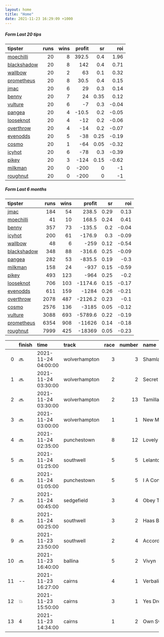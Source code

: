 ```yaml
---   
layout: home  
title: "Home"   
date: 2021-11-23 16:29:09 +1000  
---   
```



##### Form Last 20 tips   

| tipster                                                         |   runs |   wins |   profit |   sr |   roi |
|:----------------------------------------------------------------|-------:|-------:|---------:|-----:|------:|
| [moechilli](https://mrwayneo.github.io/tips/moechilli.html)     |     20 |      8 |    392.5 | 0.4  |  1.96 |
| [blackshadow](https://mrwayneo.github.io/tips/blackshadow.html) |     20 |      8 |    142   | 0.4  |  0.71 |
| [wallbow](https://mrwayneo.github.io/tips/wallbow.html)         |     20 |      2 |     63   | 0.1  |  0.32 |
| [prometheus](https://mrwayneo.github.io/tips/prometheus.html)   |     20 |      8 |     30.5 | 0.4  |  0.15 |
| [jmac](https://mrwayneo.github.io/tips/jmac.html)               |     20 |      6 |     29   | 0.3  |  0.14 |
| [benny](https://mrwayneo.github.io/tips/benny.html)             |     20 |      7 |     24   | 0.35 |  0.12 |
| [vulture](https://mrwayneo.github.io/tips/vulture.html)         |     20 |      6 |     -7   | 0.3  | -0.04 |
| [pangea](https://mrwayneo.github.io/tips/pangea.html)           |     20 |      4 |    -10.5 | 0.2  | -0.05 |
| [looseknot](https://mrwayneo.github.io/tips/looseknot.html)     |     20 |      4 |    -12   | 0.2  | -0.06 |
| [overthrow](https://mrwayneo.github.io/tips/overthrow.html)     |     20 |      4 |    -14   | 0.2  | -0.07 |
| [evenodds](https://mrwayneo.github.io/tips/evenodds.html)       |     20 |      5 |    -38   | 0.25 | -0.19 |
| [cosmo](https://mrwayneo.github.io/tips/cosmo.html)             |     20 |      1 |    -64   | 0.05 | -0.32 |
| [icyhot](https://mrwayneo.github.io/tips/icyhot.html)           |     20 |      6 |    -78   | 0.3  | -0.39 |
| [pikey](https://mrwayneo.github.io/tips/pikey.html)             |     20 |      3 |   -124   | 0.15 | -0.62 |
| [milkman](https://mrwayneo.github.io/tips/milkman.html)         |     20 |      0 |   -200   | 0    | -1    |
| [roughnut](https://mrwayneo.github.io/tips/roughnut.html)       |     20 |      0 |   -200   | 0    | -1    |

##### Form Last 6 months   

| tipster                                                         |   runs |   wins |   profit |   sr |   roi |
|:----------------------------------------------------------------|-------:|-------:|---------:|-----:|------:|
| [jmac](https://mrwayneo.github.io/tips/jmac.html)               |    184 |     54 |    238.5 | 0.29 |  0.13 |
| [moechilli](https://mrwayneo.github.io/tips/moechilli.html)     |     41 |     10 |    168.5 | 0.24 |  0.41 |
| [benny](https://mrwayneo.github.io/tips/benny.html)             |    357 |     73 |   -135.5 | 0.2  | -0.04 |
| [icyhot](https://mrwayneo.github.io/tips/icyhot.html)           |    200 |     61 |   -176.9 | 0.3  | -0.09 |
| [wallbow](https://mrwayneo.github.io/tips/wallbow.html)         |     48 |      6 |   -259   | 0.12 | -0.54 |
| [blackshadow](https://mrwayneo.github.io/tips/blackshadow.html) |    348 |     88 |   -316.6 | 0.25 | -0.09 |
| [pangea](https://mrwayneo.github.io/tips/pangea.html)           |    282 |     53 |   -835.5 | 0.19 | -0.3  |
| [milkman](https://mrwayneo.github.io/tips/milkman.html)         |    158 |     24 |   -937   | 0.15 | -0.59 |
| [pikey](https://mrwayneo.github.io/tips/pikey.html)             |    493 |    123 |   -964   | 0.25 | -0.2  |
| [looseknot](https://mrwayneo.github.io/tips/looseknot.html)     |    706 |    103 |  -1174.6 | 0.15 | -0.17 |
| [evenodds](https://mrwayneo.github.io/tips/evenodds.html)       |    611 |    159 |  -1284   | 0.26 | -0.21 |
| [overthrow](https://mrwayneo.github.io/tips/overthrow.html)     |   2078 |    487 |  -2126.2 | 0.23 | -0.1  |
| [cosmo](https://mrwayneo.github.io/tips/cosmo.html)             |   2576 |    136 |  -3185   | 0.05 | -0.12 |
| [vulture](https://mrwayneo.github.io/tips/vulture.html)         |   3088 |    693 |  -5789.6 | 0.22 | -0.19 |
| [prometheus](https://mrwayneo.github.io/tips/prometheus.html)   |   6354 |    908 | -11626   | 0.14 | -0.18 |
| [roughnut](https://mrwayneo.github.io/tips/roughnut.html)       |   7999 |    425 | -18369   | 0.05 | -0.23 |

|    | finish   | time                | track         |   race |   number | name            |   odds | tipster            |
|---:|:---------|:--------------------|:--------------|-------:|---------:|:----------------|-------:|:-------------------|
|  0 | :soon:   | 2021-11-24 04:00:00 | wolverhampton |      3 |        3 | Shamlaan        |    3.5 | vulture            |
|  1 | :soon:   | 2021-11-24 03:30:00 | wolverhampton |      2 |        2 | Secret Image    |    4.6 | vulture,milkman    |
|  2 | :soon:   | 2021-11-24 03:30:00 | wolverhampton |      2 |       13 | Tamilla         |    7.5 | looseknot          |
|  3 | :soon:   | 2021-11-24 03:00:00 | wolverhampton |      1 |        1 | New Mission     |    3   | vulture            |
|  4 | :soon:   | 2021-11-24 02:35:00 | punchestown   |      8 |       12 | Lovely Moon     |    6.5 | looseknot          |
|  5 | :soon:   | 2021-11-24 01:25:00 | southwell     |      5 |        5 | Lelantos        |    2.4 | overthrow          |
|  6 | :soon:   | 2021-11-24 01:05:00 | punchestown   |      5 |        5 | I A Connect     |    5.5 | looseknot          |
|  7 | :soon:   | 2021-11-24 00:45:00 | sedgefield    |      3 |        4 | Obey The Rules  |    2.1 | vulture            |
|  8 | :soon:   | 2021-11-24 00:25:00 | southwell     |      3 |        2 | Haas Boy        |    5.5 | looseknot          |
|  9 | :soon:   | 2021-11-23 23:50:00 | southwell     |      2 |        4 | Accordingtogino |    5.5 | overthrow          |
| 10 | :soon:   | 2021-11-23 16:40:00 | ballina       |      5 |        2 | Vivyn           |    1.6 | evenodds,overthrow |
| 11 | --       | 2021-11-23 16:27:00 | cairns        |      4 |        1 | Verbalizer      |    2.3 | benny,icyhot       |
| 12 | :boom:   | 2021-11-23 15:50:00 | cairns        |      3 |        1 | Yes Dream       |    1.3 | evenodds,milkman   |
| 13 | 4        | 2021-11-23 14:34:00 | cairns        |      1 |        2 | Own Sweet Way   |    2.7 | vulture,pangea     |